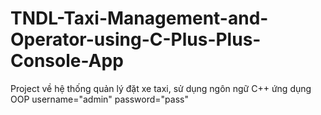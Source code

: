 # TNDL-Taxi-Management-and-Operator-using-C-Plus-Plus-Console-App
Project về hệ thống quản lý đặt xe taxi, sử dụng ngôn ngữ C++ ứng dụng OOP
username="admin"
password="pass"
